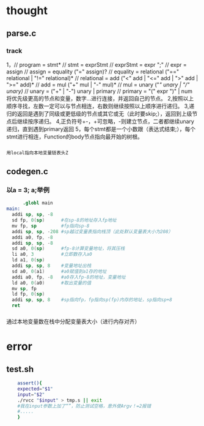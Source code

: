 # thought
## parse.c
### track
1，// program = stmt*
// stmt = exprStmt
// exprStmt = expr ";"
// expr = assign
// assign = equality ("=" assign)?
// equality = relational ("==" relational | "!=" relational)*
// relational = add ("<" add | "<=" add | ">" add | ">=" add)*
// add = mul ("+" mul | "-" mul)*
// mul = unary ("*" unary | "/" unary)*
// unary = ("+" | "-") unary | primary
// primary = "(" expr ")" | num
将优先级更高的节点和变量，数字...进行连接，并返回自己的节点。
2,按照以上顺序寻找，左数一定可以与节点相连，右数则继续按照以上顺序进行递归。
3,递归的返回是遇到了同级或更低级的节点或其它或无（此时要skip;），返回到上级节点后继续按序递归。
4,正负符号+-，+可忽略，-则建立节点，二者都继续unary递归，直到遇到primary返回
5，每个stmt都是一个小数跟（表达式结束;），每个stmt进行相连，Function的body节点指向最开始的树根。

### 
    用local指向本地变量链表头Z
## codegen.c
### 以a = 3; a;举例
``` s
      .globl main
main:
  addi sp, sp, -8
  sd fp, 0(sp)      #在sp-8的地址存入fp地址
  mv fp, sp         #fp指向sp-8
  addi sp, sp, -208 #sp越过变量表指向栈顶（此处默认变量表大小为208）
  addi a0, fp, -8
  addi sp, sp, -8
  sd a0, 0(sp)      #fp-8计算变量地址，将其压栈
  li a0, 3          #立即数存入a0
  ld a1, 0(sp)  
  addi sp, sp, 8    #变量地址出栈
  sd a0, 0(a1)      #a0赋值到a1存的地址
  addi a0, fp, -8   #a0存入fp-8的地址，变量地址
  ld a0, 0(a0)      #取出变量的值
  mv sp, fp         
  ld fp, 0(sp)
  addi sp, sp, 8    #sp指向fp，fp指向sp(fp)内存的地址，sp指向sp+8
  ret
```
###
通过本地变量数在栈中分配变量表大小（进行内存对齐）

# error
## test.sh
``` sh
    assert(){
    expected="$1"
    input="$2"
    ./rvcc "$input" > tmp.s || exit 
    #我在input参数上加了“”，防止测试空格，意外使Argv！=2报错
    #.....
    }
